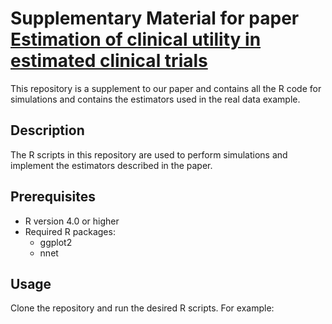 # Supplementary Material for paper [Estimation of clinical utility in estimated clinical trials](add.link)

This repository is a supplement to our paper and contains all the R code for simulations and contains the estimators used in the real data example.

## Description

The R scripts in this repository are used to perform simulations and implement the estimators described in the paper.

## Prerequisites

- R version 4.0 or higher
- Required R packages:
  - ggplot2
  - nnet

## Usage

Clone the repository and run the desired R scripts. For example:
